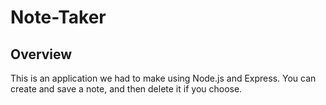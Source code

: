 # Note-Taker

## Overview
This is an application we had to make using Node.js and Express. You can create and save a note, and then delete it if you choose.

